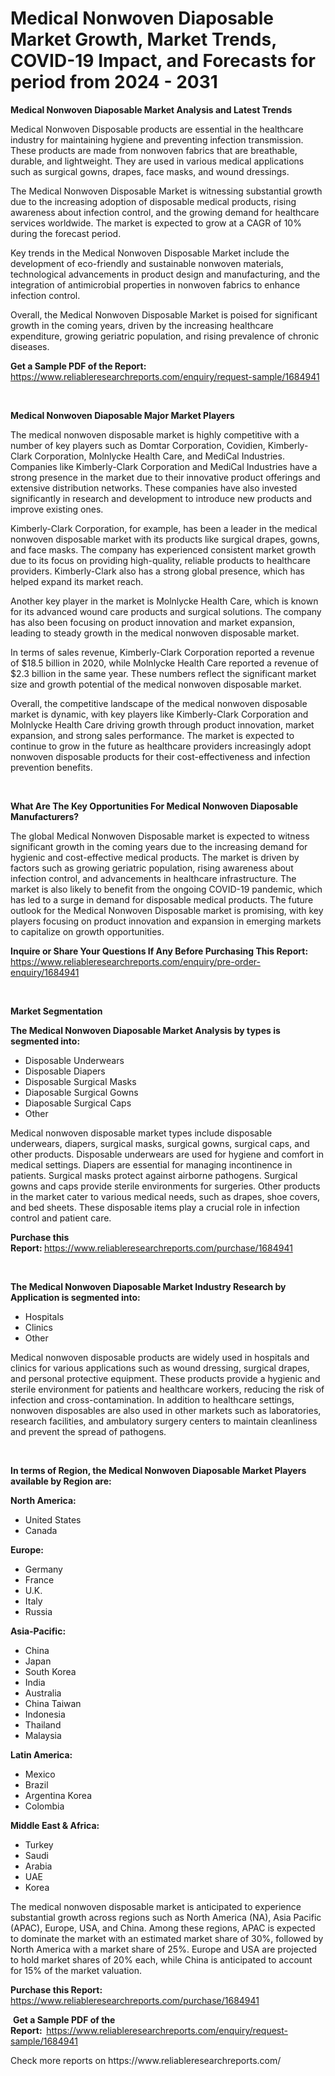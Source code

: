 <p><h1>Medical Nonwoven Diaposable Market Growth, Market Trends, COVID-19 Impact, and Forecasts for period from 2024 - 2031</h1></p><p><strong>Medical Nonwoven Diaposable Market Analysis and Latest Trends</strong></p>
<p><p>Medical Nonwoven Disposable products are essential in the healthcare industry for maintaining hygiene and preventing infection transmission. These products are made from nonwoven fabrics that are breathable, durable, and lightweight. They are used in various medical applications such as surgical gowns, drapes, face masks, and wound dressings.</p><p>The Medical Nonwoven Disposable Market is witnessing substantial growth due to the increasing adoption of disposable medical products, rising awareness about infection control, and the growing demand for healthcare services worldwide. The market is expected to grow at a CAGR of 10% during the forecast period.</p><p>Key trends in the Medical Nonwoven Disposable Market include the development of eco-friendly and sustainable nonwoven materials, technological advancements in product design and manufacturing, and the integration of antimicrobial properties in nonwoven fabrics to enhance infection control.</p><p>Overall, the Medical Nonwoven Disposable Market is poised for significant growth in the coming years, driven by the increasing healthcare expenditure, growing geriatric population, and rising prevalence of chronic diseases.</p></p>
<p><strong>Get a Sample PDF of the Report:&nbsp;</strong> <a href="https://www.reliableresearchreports.com/enquiry/request-sample/1684941">https://www.reliableresearchreports.com/enquiry/request-sample/1684941</a></p>
<p>&nbsp;</p>
<p><strong>Medical Nonwoven Diaposable Major Market Players</strong></p>
<p><p>The medical nonwoven disposable market is highly competitive with a number of key players such as Domtar Corporation, Covidien, Kimberly-Clark Corporation, Molnlycke Health Care, and MediCal Industries. Companies like Kimberly-Clark Corporation and MediCal Industries have a strong presence in the market due to their innovative product offerings and extensive distribution networks. These companies have also invested significantly in research and development to introduce new products and improve existing ones.</p><p>Kimberly-Clark Corporation, for example, has been a leader in the medical nonwoven disposable market with its products like surgical drapes, gowns, and face masks. The company has experienced consistent market growth due to its focus on providing high-quality, reliable products to healthcare providers. Kimberly-Clark also has a strong global presence, which has helped expand its market reach.</p><p>Another key player in the market is Molnlycke Health Care, which is known for its advanced wound care products and surgical solutions. The company has also been focusing on product innovation and market expansion, leading to steady growth in the medical nonwoven disposable market.</p><p>In terms of sales revenue, Kimberly-Clark Corporation reported a revenue of $18.5 billion in 2020, while Molnlycke Health Care reported a revenue of $2.3 billion in the same year. These numbers reflect the significant market size and growth potential of the medical nonwoven disposable market.</p><p>Overall, the competitive landscape of the medical nonwoven disposable market is dynamic, with key players like Kimberly-Clark Corporation and Molnlycke Health Care driving growth through product innovation, market expansion, and strong sales performance. The market is expected to continue to grow in the future as healthcare providers increasingly adopt nonwoven disposable products for their cost-effectiveness and infection prevention benefits.</p></p>
<p>&nbsp;</p>
<p><strong>What Are The Key Opportunities For Medical Nonwoven Diaposable Manufacturers?</strong></p>
<p><p>The global Medical Nonwoven Disposable market is expected to witness significant growth in the coming years due to the increasing demand for hygienic and cost-effective medical products. The market is driven by factors such as growing geriatric population, rising awareness about infection control, and advancements in healthcare infrastructure. The market is also likely to benefit from the ongoing COVID-19 pandemic, which has led to a surge in demand for disposable medical products. The future outlook for the Medical Nonwoven Disposable market is promising, with key players focusing on product innovation and expansion in emerging markets to capitalize on growth opportunities.</p></p>
<p><strong>Inquire or Share Your Questions If Any Before Purchasing This Report:</strong> <a href="https://www.reliableresearchreports.com/enquiry/pre-order-enquiry/1684941">https://www.reliableresearchreports.com/enquiry/pre-order-enquiry/1684941</a></p>
<p>&nbsp;</p>
<p><strong>Market Segmentation</strong></p>
<p><strong>The Medical Nonwoven Diaposable Market Analysis by types is segmented into:</strong></p>
<p><ul><li>Disposable Underwears</li><li>Disposable Diapers</li><li>Disposable Surgical Masks</li><li>Diaposable Surgical Gowns</li><li>Diaposable Surgical Caps</li><li>Other</li></ul></p>
<p><p>Medical nonwoven disposable market types include disposable underwears, diapers, surgical masks, surgical gowns, surgical caps, and other products. Disposable underwears are used for hygiene and comfort in medical settings. Diapers are essential for managing incontinence in patients. Surgical masks protect against airborne pathogens. Surgical gowns and caps provide sterile environments for surgeries. Other products in the market cater to various medical needs, such as drapes, shoe covers, and bed sheets. These disposable items play a crucial role in infection control and patient care.</p></p>
<p><strong>Purchase this Report:&nbsp;</strong><a href="https://www.reliableresearchreports.com/purchase/1684941">https://www.reliableresearchreports.com/purchase/1684941</a></p>
<p>&nbsp;</p>
<p><strong>The Medical Nonwoven Diaposable Market Industry Research by Application is segmented into:</strong></p>
<p><ul><li>Hospitals</li><li>Clinics</li><li>Other</li></ul></p>
<p><p>Medical nonwoven disposable products are widely used in hospitals and clinics for various applications such as wound dressing, surgical drapes, and personal protective equipment. These products provide a hygienic and sterile environment for patients and healthcare workers, reducing the risk of infection and cross-contamination. In addition to healthcare settings, nonwoven disposables are also used in other markets such as laboratories, research facilities, and ambulatory surgery centers to maintain cleanliness and prevent the spread of pathogens.</p></p>
<p>&nbsp;</p>
<p><strong>In terms of Region, the Medical Nonwoven Diaposable Market Players available by Region are:</strong></p>
<p>
    <p> <strong> North America: </strong>
        <ul>
            <li>United States</li>
            <li>Canada</li>
        </ul>
        </p> 
    <p> <strong> Europe: </strong>
        <ul>
            <li>Germany</li>
            <li>France</li>
            <li>U.K.</li>
            <li>Italy</li>
            <li>Russia</li>
        </ul>
        </p> 
    <p> <strong> Asia-Pacific: </strong>
        <ul>
            <li>China</li>
            <li>Japan</li>
            <li>South Korea</li>
            <li>India</li>
            <li>Australia</li>
            <li>China Taiwan</li>
            <li>Indonesia</li>
            <li>Thailand</li>
            <li>Malaysia</li>
        </ul>
        </p> 
    <p> <strong> Latin America: </strong>
        <ul>
            <li>Mexico</li>
            <li>Brazil</li>
            <li>Argentina Korea</li>
            <li>Colombia</li>
        </ul>
        </p> 
    <p> <strong> Middle East & Africa: </strong>
        <ul>
            <li>Turkey</li>
            <li>Saudi</li>
            <li>Arabia</li>
            <li>UAE</li>
            <li>Korea</li>
        </ul>
    </p>
    </p>
<p><p>The medical nonwoven disposable market is anticipated to experience substantial growth across regions such as North America (NA), Asia Pacific (APAC), Europe, USA, and China. Among these regions, APAC is expected to dominate the market with an estimated market share of 30%, followed by North America with a market share of 25%. Europe and USA are projected to hold market shares of 20% each, while China is anticipated to account for 15% of the market valuation.</p></p>
<p><strong>Purchase this Report: </strong><a href="https://www.reliableresearchreports.com/purchase/1684941">https://www.reliableresearchreports.com/purchase/1684941</a></p>
<p>&nbsp;<strong>Get a Sample PDF of the Report:&nbsp;&nbsp;</strong><a href="https://www.reliableresearchreports.com/enquiry/request-sample/1684941">https://www.reliableresearchreports.com/enquiry/request-sample/1684941</a></p>
<p><strong></strong></p>
<p>Check more reports on https://www.reliableresearchreports.com/</p>